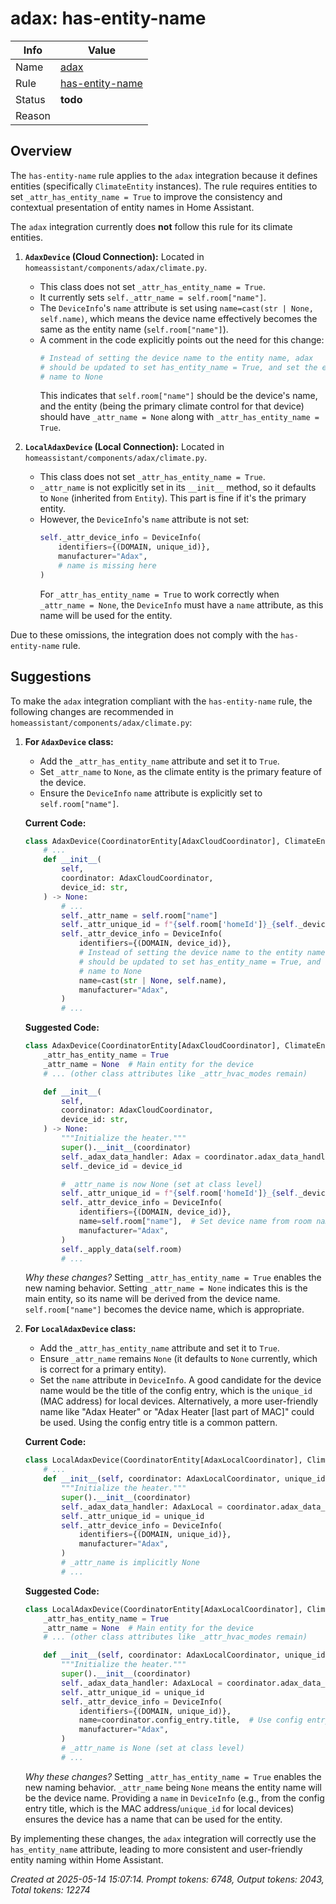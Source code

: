 # adax: has-entity-name

| Info   | Value                                                                    |
|--------|--------------------------------------------------------------------------|
| Name   | [adax](https://www.home-assistant.io/integrations/adax/) |
| Rule   | [has-entity-name](https://developers.home-assistant.io/docs/core/integration-quality-scale/rules/has-entity-name)                                                     |
| Status | **todo**                                                                 |
| Reason |                                                                          |

## Overview

The `has-entity-name` rule applies to the `adax` integration because it defines entities (specifically `ClimateEntity` instances). The rule requires entities to set `_attr_has_entity_name = True` to improve the consistency and contextual presentation of entity names in Home Assistant.

The `adax` integration currently does **not** follow this rule for its climate entities.

1.  **`AdaxDevice` (Cloud Connection):**
    Located in `homeassistant/components/adax/climate.py`.
    *   This class does not set `_attr_has_entity_name = True`.
    *   It currently sets `self._attr_name = self.room["name"]`.
    *   The `DeviceInfo`'s `name` attribute is set using `name=cast(str | None, self.name)`, which means the device name effectively becomes the same as the entity name (`self.room["name"]`).
    *   A comment in the code explicitly points out the need for this change:
        ```python
        # Instead of setting the device name to the entity name, adax
        # should be updated to set has_entity_name = True, and set the entity
        # name to None
        ```
        This indicates that `self.room["name"]` should be the device's name, and the entity (being the primary climate control for that device) should have `_attr_name = None` along with `_attr_has_entity_name = True`.

2.  **`LocalAdaxDevice` (Local Connection):**
    Located in `homeassistant/components/adax/climate.py`.
    *   This class does not set `_attr_has_entity_name = True`.
    *   `_attr_name` is not explicitly set in its `__init__` method, so it defaults to `None` (inherited from `Entity`). This part is fine if it's the primary entity.
    *   However, the `DeviceInfo`'s `name` attribute is not set:
        ```python
        self._attr_device_info = DeviceInfo(
            identifiers={(DOMAIN, unique_id)},
            manufacturer="Adax",
            # name is missing here
        )
        ```
        For `_attr_has_entity_name = True` to work correctly when `_attr_name = None`, the `DeviceInfo` must have a `name` attribute, as this name will be used for the entity.

Due to these omissions, the integration does not comply with the `has-entity-name` rule.

## Suggestions

To make the `adax` integration compliant with the `has-entity-name` rule, the following changes are recommended in `homeassistant/components/adax/climate.py`:

1.  **For `AdaxDevice` class:**
    *   Add the `_attr_has_entity_name` attribute and set it to `True`.
    *   Set `_attr_name` to `None`, as the climate entity is the primary feature of the device.
    *   Ensure the `DeviceInfo` `name` attribute is explicitly set to `self.room["name"]`.

    **Current Code:**
    ```python
    class AdaxDevice(CoordinatorEntity[AdaxCloudCoordinator], ClimateEntity):
        # ...
        def __init__(
            self,
            coordinator: AdaxCloudCoordinator,
            device_id: str,
        ) -> None:
            # ...
            self._attr_name = self.room["name"]
            self._attr_unique_id = f"{self.room['homeId']}_{self._device_id}"
            self._attr_device_info = DeviceInfo(
                identifiers={(DOMAIN, device_id)},
                # Instead of setting the device name to the entity name, adax
                # should be updated to set has_entity_name = True, and set the entity
                # name to None
                name=cast(str | None, self.name),
                manufacturer="Adax",
            )
            # ...
    ```

    **Suggested Code:**
    ```python
    class AdaxDevice(CoordinatorEntity[AdaxCloudCoordinator], ClimateEntity):
        _attr_has_entity_name = True
        _attr_name = None  # Main entity for the device
        # ... (other class attributes like _attr_hvac_modes remain)

        def __init__(
            self,
            coordinator: AdaxCloudCoordinator,
            device_id: str,
        ) -> None:
            """Initialize the heater."""
            super().__init__(coordinator)
            self._adax_data_handler: Adax = coordinator.adax_data_handler
            self._device_id = device_id

            # _attr_name is now None (set at class level)
            self._attr_unique_id = f"{self.room['homeId']}_{self._device_id}"
            self._attr_device_info = DeviceInfo(
                identifiers={(DOMAIN, device_id)},
                name=self.room["name"],  # Set device name from room name
                manufacturer="Adax",
            )
            self._apply_data(self.room)
            # ...
    ```
    *Why these changes?*
    Setting `_attr_has_entity_name = True` enables the new naming behavior. Setting `_attr_name = None` indicates this is the main entity, so its name will be derived from the device name. `self.room["name"]` becomes the device name, which is appropriate.

2.  **For `LocalAdaxDevice` class:**
    *   Add the `_attr_has_entity_name` attribute and set it to `True`.
    *   Ensure `_attr_name` remains `None` (it defaults to `None` currently, which is correct for a primary entity).
    *   Set the `name` attribute in `DeviceInfo`. A good candidate for the device name would be the title of the config entry, which is the `unique_id` (MAC address) for local devices. Alternatively, a more user-friendly name like "Adax Heater" or "Adax Heater [last part of MAC]" could be used. Using the config entry title is a common pattern.

    **Current Code:**
    ```python
    class LocalAdaxDevice(CoordinatorEntity[AdaxLocalCoordinator], ClimateEntity):
        # ...
        def __init__(self, coordinator: AdaxLocalCoordinator, unique_id: str) -> None:
            """Initialize the heater."""
            super().__init__(coordinator)
            self._adax_data_handler: AdaxLocal = coordinator.adax_data_handler
            self._attr_unique_id = unique_id
            self._attr_device_info = DeviceInfo(
                identifiers={(DOMAIN, unique_id)},
                manufacturer="Adax",
            )
            # _attr_name is implicitly None
            # ...
    ```

    **Suggested Code:**
    ```python
    class LocalAdaxDevice(CoordinatorEntity[AdaxLocalCoordinator], ClimateEntity):
        _attr_has_entity_name = True
        _attr_name = None  # Main entity for the device
        # ... (other class attributes like _attr_hvac_modes remain)

        def __init__(self, coordinator: AdaxLocalCoordinator, unique_id: str) -> None:
            """Initialize the heater."""
            super().__init__(coordinator)
            self._adax_data_handler: AdaxLocal = coordinator.adax_data_handler
            self._attr_unique_id = unique_id
            self._attr_device_info = DeviceInfo(
                identifiers={(DOMAIN, unique_id)},
                name=coordinator.config_entry.title,  # Use config entry title as device name
                manufacturer="Adax",
            )
            # _attr_name is None (set at class level)
            # ...
    ```
    *Why these changes?*
    Setting `_attr_has_entity_name = True` enables the new naming behavior. `_attr_name` being `None` means the entity name will be the device name. Providing a `name` in `DeviceInfo` (e.g., from the config entry title, which is the MAC address/`unique_id` for local devices) ensures the device has a name that can be used for the entity.

By implementing these changes, the `adax` integration will correctly use the `has_entity_name` attribute, leading to more consistent and user-friendly entity naming within Home Assistant.

_Created at 2025-05-14 15:07:14. Prompt tokens: 6748, Output tokens: 2043, Total tokens: 12274_
